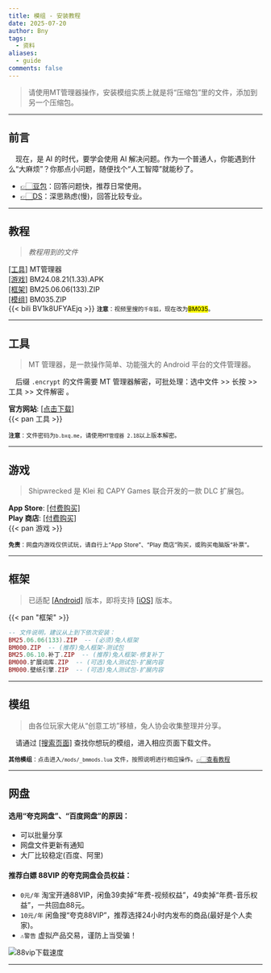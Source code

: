 ```yaml
---
title: 模组 - 安装教程
date: 2025-07-20
author: Bny
tags:
  - 资料
aliases:
  - guide
comments: false
---
```


> 请使用MT管理器操作，安装模组实质上就是将“压缩包”里的文件，添加到另一个压缩包。  


--- 

## 前言

　现在，是 AI 的时代，要学会使用 AI 解决问题。作为一个普通人，你能遇到什么“大麻烦”？你那点小问题，随便找个“人工智障”就能秒了。

- [👉🏻豆包](https://doubao.com)：回答问题快，推荐日常使用。
- [👉🏻DS](https://deepseek.com)：深思熟虑(慢)，回答比较专业。

- - -

## 教程

> *教程用到的文件*  

[[工具]](#工具) MT管理器  
[[游戏]](#游戏) BM24.08.21(1.33).APK  
[[框架]](#框架) BM25.06.06(133).ZIP  
[[模组]](#模组) BM035.ZIP  
{{< bili BV1k8UFYAEjq >}}
<small> **注意**：视频里搜的`千年狐`，现在改为<mark>BM035</mark>。</small>  

- - -

## 工具

> MT 管理器，是一款操作简单、功能强大的 Android 平台的文件管理器。  

　后缀 `.encrypt` 的文件需要 MT 管理器解密，可批处理：选中文件 >> 长按 >> 工具 >> 文件解密 。  

**官方网站**: [[点击下载]](https://mt2.cn)  
{{< pan 工具 >}}  

<small> **注意**：文件密码为`b.bxq.me`，请使用`MT管理器 2.18`以上版本解密。</small>  

- - -

## 游戏

> Shipwrecked 是 Klei 和 CAPY Games 联合开发的一款 DLC 扩展包。  

**App Store**: [[付费购买]](https://apps.apple.com/us/app/dont-starve-shipwrecked/id1147297267?l=zh)  
**Play 商店**: [[付费购买]](https://play.google.com/store/apps/details?id=com.kleientertainment.doNotStarveShipwrecked)  
{{< pan 游戏 >}}  

<small> **免责**：网盘内游戏仅供试玩，请自行上“App Store”、“Play 商店”购买，或购买电脑版“补票”。</small>  

- - -

## 框架

> 已适配 [[Android]](https://play.google.com/store/apps/details?id=com.kleientertainment.doNotStarveShipwrecked) 版本，即将支持 [[iOS]](https://apps.apple.com/us/app/dont-starve-shipwrecked/id1147297267?l=zh) 版本。 

{{< pan "框架" >}}  

```lua
-- 文件说明，建议从上到下依次安装：
BM25.06.06(133).ZIP  -- (必须)兔人框架
BM000.ZIP  -- (推荐)兔人框架-测试包
BM25.06.10.补丁.ZIP  -- (推荐)兔人框架-修复补丁
BM000.扩展词库.ZIP  -- (可选)兔人测试包-扩展内容
BM000.壁纸引擎.ZIP  -- (可选)兔人测试包-扩展内容

```

- - -

## 模组

> 由各位玩家大佬从“创意工坊”移植，兔人协会收集整理并分享。  

　请通过 [[搜索页面]](/search) 查找你想玩的模组，进入相应页面下载文件。  

[注释]: {{<pan"模组">}}  

<small> **其他模组**：点击进入`/mods/_bmmods.lua` 文件，按照说明进行相应操作。[👉🏻查看教程](https://www.doubao.com/thread/a599fc9506a1d)</small>  

- - -

## 网盘

#### 选用“夸克网盘”、“百度网盘”的原因：  

- 可以批量分享
- 网盘文件更新有通知
- 大厂比较稳定(百度、阿里)

#### 推荐白嫖 88VIP 的夸克网盘会员权益：  

- `0元/年` 淘宝开通88VIP，闲鱼39卖掉“年费-视频权益”，49卖掉“年费-音乐权益”，一共回血88元。  
- `10元/年` 闲鱼搜“夸克88VIP”，推荐选择24小时内发布的商品(最好是个人卖家)。  
- `⚠️警告` 虚拟产品交易，谨防上当受骗！


![88vip下载速度](/img/1000205033.jpg)


- - -

[注释]: {{<reward-button>}}


